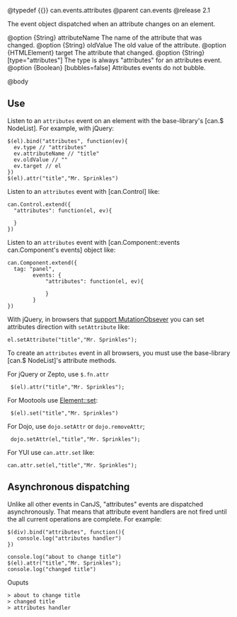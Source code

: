 @typedef {{}} can.events.attributes
@parent can.events
@release 2.1

The event object dispatched when an attribute changes on an element.

@option {String} attributeName The name of the attribute that was changed.
@option {String} oldValue The old value of the attribute.
@option {HTMLElement} target The attribute that changed.
@option {String} [type="attributes"] The type is always "attributes" for an attributes event.
@option {Boolean} [bubbles=false] Attributes events do not bubble.

@body

## Use

Listen to an `attributes` event on an element with the base-library's [can.$ NodeList]. For example,
with jQuery:

    $(el).bind("attributes", function(ev){
      ev.type // "attributes"
      ev.attributeName // "title"
      ev.oldValue // ""
      ev.target // el
    })
    $(el).attr("title","Mr. Sprinkles")

Listen to an `attributes` event with [can.Control] like:

    can.Control.extend({
      "attributes": function(el, ev){
      
      }
    })

Listen to an `attributes` event with [can.Component::events can.Component's events] object like:

    can.Component.extend({
      tag: "panel",
			events: {
				"attributes": function(el, ev){
					
				}
			}
    })


With jQuery, in browsers that [support MutationObsever](http://caniuse.com/mutationobserver) you
can set attributes direction with `setAttribute` like:

    el.setAttribute("title","Mr. Sprinkles");

To create an `attributes` event in all browsers, you must use the base-library [can.$ NodeList]'s attribute methods.

For jQuery or Zepto, use `$.fn.attr`

     $(el).attr("title","Mr. Sprinkles");

For Mootools use [Element::set](http://mootools.net/docs/core/Element/Element#Element:set):

     $(el).set("title","Mr. Sprinkles")

For Dojo, use `dojo.setAttr` or `dojo.removeAttr`;

     dojo.setAttr(el,"title","Mr. Sprinkles");
     
For YUI use `can.attr.set` like:

    can.attr.set(el,"title","Mr. Sprinkles");

## Asynchronous dispatching

Unlike all other events in CanJS, "attributes" events are dispatched asynchronously.  That means that
attribute event handlers are not fired until the all current operations are complete.  For example:

    $(div).bind("attributes", function(){
       console.log("attributes handler")
    })
    
    console.log("about to change title")
    $(el).attr("title","Mr. Sprinkles");
    console.log("changed title")
   
Ouputs

    > about to change title
    > changed title
    > attributes handler
   

